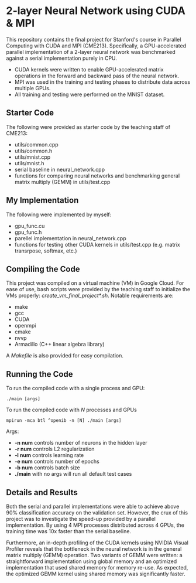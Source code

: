 # 2-layer Neural Network using CUDA &amp; MPI
This repository contains the final project for Stanford's course in Parallel Computing with CUDA and MPI (CME213). Specifically, a GPU-accelerated parallel implementation of a 2-layer neural network was benchmarked against a serial implementation purely in CPU. 
* CUDA kernels were written to enable GPU-accelerated matrix operations in the forward and backward pass of the neural network.
* MPI was used in the training and testing phases to distribute data across multiple GPUs.
* All training and testing were performed on the MNIST dataset.

## Starter Code
The following were provided as starter code by the teaching staff of CME213:
* utils/common.cpp
* utils/common.h
* utils/mnist.cpp
* utils/mnist.h
* serial baseline in neural_network.cpp
* functions for comparing neural networks and benchmarking general matrix multiply (GEMM) in utils/test.cpp

## My Implementation
The following were implemented by myself:
* gpu_func.cu
* gpu_func.h
* parellel implementation in neural_network.cpp
* functions for testing other CUDA kernels in utils/test.cpp (e.g. matrix transrpose, softmax, etc.)

## Compiling the Code
This project was compiled on a virtual machine (VM) in Google Cloud. For ease of use, bash scripts were provided by the teaching staff to initialize the VMs properly: _create_vm_final_project*.sh_. Notable requirements are:
* make
* gcc
* CUDA
* openmpi
* cmake
* nvvp
* Armadillo (C++ linear algebra library)

A _Makefile_ is also provided for easy compilation.

## Running the Code
To run the compiled code with a single process and GPU:
```
./main [args]
```
To run the compiled code with *N* processes and GPUs
```
mpirun -mca btl ^openib -n [N] ./main [args]
```
Args:
* **-n num** controls number of neurons in the hidden layer
* **-r num** controls L2 regularization
* **-l num** controls learning rate
* **-e num** controls number of epochs
* **-b num** controls batch size 
* **./main** with no args will run all default test cases

## Details and Results
Both the serial and parallel implementations were able to achieve above 90% classification accuracy on the validation set. However, the crux of this project was to investigate the speed-up provided by a parallel implementation. By using 4 MPI processes distributed across 4 GPUs, the training time was 10x faster than the serial baseline.

Furthermore, an in-depth profiling of the CUDA kernels using NVIDIA Visual Profiler reveals that the bottleneck in the neural network is in the general matrix multiply (GEMM) operation. Two variants of GEMM were written: a straightforward implementation using global memory and an optimized implementation that used shared memory for memory re-use. As expected, the optimized GEMM kernel using shared memory was significantly faster.

